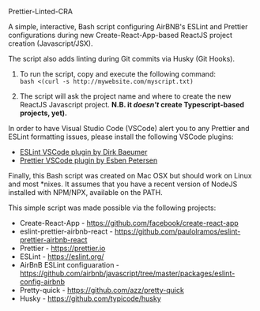 Prettier-Linted-CRA

A simple, interactive, Bash script configuring AirBNB's ESLint and Prettier configurations during new Create-React-App-based ReactJS project creation (Javascript/JSX).  

The script also adds linting during Git commits via Husky (Git Hooks).  

1. To run the script, copy and execute the following command:  
`bash <(curl -s http://mywebsite.com/myscript.txt)`  

2. The script will ask the project name and where to create the new ReactJS Javascript project. **N.B. it *doesn't* create Typescript-based projects, yet).**  

In order to have Visual Studio Code (VSCode) alert you to any Prettier and ESLint formatting issues, please install the following VSCode plugins:

- [ESLint VSCode plugin by Dirk Baeumer][vsc-eslint]
- [Prettier VSCode plugin by Esben Petersen][vsc-prettier]

Finally, this Bash script was created on Mac OSX but should work on Linux and most *nixes. It assumes that you have a recent version of NodeJS installed with NPM/NPX, available on the PATH.  

This simple script was made possible via the following projects:

- Create-React-App - https://github.com/facebook/create-react-app
- eslint-prettier-airbnb-react - https://github.com/paulolramos/eslint-prettier-airbnb-react
- Prettier - https://prettier.io
- ESLint - https://eslint.org/
- AirBnB ESLint configuaration - https://github.com/airbnb/javascript/tree/master/packages/eslint-config-airbnb
- Pretty-quick - https://github.com/azz/pretty-quick
- Husky - https://github.com/typicode/husky


[vsc-eslint]: https://marketplace.visualstudio.com/items?itemName=dbaeumer.vscode-eslint
[vsc-prettier]: https://marketplace.visualstudio.com/items?itemName=esbenp.prettier-vscode
